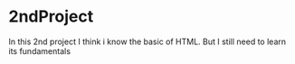 # 2ndProject
In this 2nd project I think i know the basic of HTML. But I still need to learn its fundamentals
